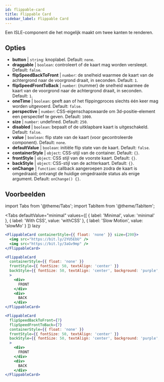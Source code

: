 ```yaml
---
id: flippable-card 
title: Flippable Card
sidebar_label: Flippable Card
---
```


Een ISLE-component die het mogelijk maakt om twee kanten te renderen.

## Opties

* __button__ | `string`: knoplabel. Default: `none`.
* __draggable__ | `boolean`: controleert of de kaart mag worden versleept. Default: `false`.
* __flipSpeedBackToFront__ | `number`: de snelheid waarmee de kaart van de achtergrond naar de voorgrond draait, in seconden. Default: `1`.
* __flipSpeedFrontToBack__ | `number`: {nummer} de snelheid waarmee de kaart van de voorgrond naar de achtergrond draait, in seconden. Default: `1`.
* __oneTime__ | `boolean`: geeft aan of het flippingproces slechts één keer mag worden uitgevoerd. Default: `false`.
* __perspective__ | `number`: CSS-eigenschapswaarde om 3d-positie-element een perspectief te geven. Default: `1000`.
* __size__ | `number`: undefined. Default: `250`.
* __disabled__ | `boolean`: bepaalt of de uitklapbare kaart is uitgeschakeld. Default: `false`.
* __value__ | `boolean`: flip state van de kaart (voor gecontroleerde component). Default: `none`.
* __defaultValue__ | `boolean`: initiële flip state van de kaart. Default: `false`.
* __containerStyle__ | `object`: CSS-stijl van de container. Default: `{}`.
* __frontStyle__ | `object`: CSS stijl van de voorste kaart. Default: `{}`.
* __backStyle__ | `object`: CSS-stijl van de achterkaart. Default: `{}`.
* __onChange__ | `function`: callback aangeroepen zodra de kaart is omgedraaid; ontvangt de huidige omgedraaide status als enige argument. Default: `onChange() {}`.


## Voorbeelden

import Tabs from '@theme/Tabs';
import TabItem from '@theme/TabItem';

<Tabs
    defaultValue="minimal"
    values={[
        { label: 'Minimal', value: 'minimal' },
        { label: 'With CSS', value: 'withCSS' },
        { label: 'Slow Motion', value: 'slowMo' }
    ]}
    lazy
>

<TabItem value="minimal">

```jsx live
<FlippableCard containerStyle={{ float: 'none' }} size={200}>
  <img src="https://bit.ly/2YU5EbU" />
  <img src="https://bit.ly/3aGv9mp" />
</FlippableCard>
```

</TabItem>

<TabItem value="withCSS">

```jsx live
<FlippableCard 
  containerStyle={{ float: 'none' }} 
  frontStyle={{ fontSize: 50, textAlign: 'center' }} 
  backStyle={{ fontSize: 50, textAlign: 'center', background: 'purple', color: 'white' }} 
  >
    <div>
      FRONT
    </div>
    <div>
      BACK
    </div>
</FlippableCard>
```

</TabItem>

<TabItem value="slowMo">

```jsx live
<FlippableCard 
  flipSpeedBackToFront={7} 
  flipSpeedFrontToBack={7}   
  containerStyle={{ float: 'none' }} 
  frontStyle={{ fontSize: 50, textAlign: 'center' }} 
  backStyle={{ fontSize: 50, textAlign: 'center', background: 'purple', color: 'white' }} 
  >
    <div>
      FRONT
    </div>
    <div>
      BACK
    </div>
</FlippableCard>
```

</TabItem>

</Tabs>
